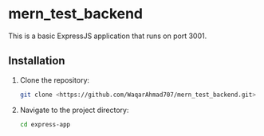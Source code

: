 # mern_test_backend

This is a basic ExpressJS application that runs on port 3001.

## Installation

1. Clone the repository:

   ```bash
   git clone <https://github.com/WaqarAhmad707/mern_test_backend.git>

2. Navigate to the project directory:

   ```bash
   cd express-app
